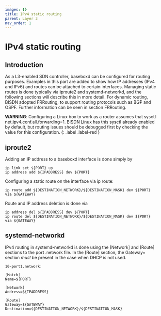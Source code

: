 ```yaml
---
images: {}
title: IPv4 static routing
parent: Layer 3
nav_order: 1
---
```


# IPv4 static routing

## Introduction

As a L3-enabled SDN controller, baseboxd can be configured for routing purposes. Examples in this part are added to show how IP addresses (IPv4 and IPv6) and routes can be attached to certain interfaces. Managing static routes is done typically via iproute2 and systemd-networkd, and the following sections will describe this in more detail. For dynamic routing, BISDN adopted FRRouting, to support routing protocols such as BGP and OSPF. Further information can be seen in section FRRouting.

**WARNING**: Configuring a Linux box to work as a router assumes that sysctl net.ipv4.conf.all.forwarding=1. BISDN Linux has this sysctl already enabled by default, but routing issues should be debugged first by checking the value for this configuration.
{: .label .label-red }

## iproute2

Adding an IP address to a baseboxd interface is done simply by

```
ip link set ${PORT} up
ip address add ${IPADDRESS} dev ${PORT}
```

Configuring a static route on the interface via ip route:

```
ip route add ${DESTINATION_NETWORK}/${DESTINATION_MASK} dev ${PORT} via ${GATEWAY}
```

Route and IP address deletion is done via

```
ip address del ${IPADDRESS} dev ${PORT}
ip route del ${DESTINATION_NETWORK}/${DESTINATION_MASK} dev ${PORT} via ${GATEWAY}
```

## systemd-networkd

IPv4 routing in systemd-networkd is done using the [Network] and [Route] sections to the port .network file. In the [Route] section, the Gateway= section *must* be present in the case when DHCP is not used.

```
10-port1.network:

[Match]
Name=${PORT}

[Network]
Address=${IPADDRESS}

[Route]
Gateway=${GATEWAY}
Destination=${DESTINATION_NETWORK}/${DESTINATION_MASK}
```


